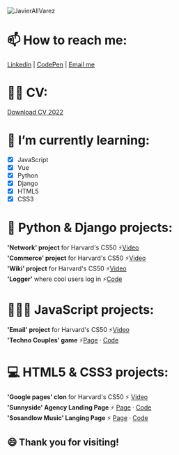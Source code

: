 ![JavierAllVarez](https://user-images.githubusercontent.com/83608710/141970618-dd8d8f59-c180-466e-aad1-38e4f6229875.gif)

# 📫 How to reach me: 
[Linkedin](https://www.linkedin.com/in/javier-all-varez-07783a111/) | [CodePen](https://codepen.io/javierallvarez) | [Email me](javiervarez@gmail.com) 

# 🧑🏻 CV:  
[Download CV 2022](https://www.dropbox.com/s/1a1p60zbr4zxkft/CV%20Javier%20%C3%81lvarez%20Garc%C3%ADa%20Ene.2022.pdf?dl=0)

# 🌱 I’m currently learning:

- [x] JavaScript
- [x] Vue
- [x] Python
- [x] Django
- [x] HTML5
- [x] CSS3

# 🤖 Python & Django projects:
**'Network' project** for Harvard's CS50 ⚡[Video](https://www.youtube.com/watch?v=ZaTCt1RsZms)  
**'Commerce' project** for Harvard's CS50   ⚡️[Video](https://www.youtube.com/watch?v=551MG1SBFHc)  
**'Wiki' project** for Harvard's CS50       ⚡️[Video](https://www.youtube.com/watch?v=dizGtDMy27k)  
**'Logger'** where cool users log in ⚡[Code](https://github.com/javierallvarez/logger)  


# 👨🏻‍💻 JavaScript projects:
**'Email' project** for Harvard's CS50      ⚡️[Video](https://www.youtube.com/watch?v=enn_822gmMM)  
**'Techno Couples' game**                   ⚡️[Page](https://javierallvarez.github.io/technoCouples/) · [Code](https://github.com/javierallvarez/technoCouples)    

# 💻 HTML5 & CSS3 projects: 
**'Google pages' clon** for Harvard's CS50  ⚡  [Video](https://www.youtube.com/watch?v=g0lFQQ1MBLI)  
**'Sunnyside' Agency Landing Page** ⚡  [Page](https://sunnyside-agency-landing-page-main-javierallvarez.vercel.app/) · [Code](https://github.com/javierallvarez/sunnyside-agency-landing-page-main)  
**'Sosandlow Music' Langing Page** ⚡  [Page](https://javierallvarez.github.io/sosandlow-landing-page/) · [Code](https://github.com/javierallvarez/sosandlow-landing-page)

## 😄 Thank you for visiting!


<!--
**javierallvarez/javierallvarez** is a ✨ _special_ ✨ repository because its `README.md` (this file) appears on your GitHub profile.

Here are some ideas to get you started:

- 🔭 I’m currently working on ...
- 🌱 I’m currently learning ...
- 👯 I’m looking to collaborate on ...
- 🤔 I’m looking for help with ...
- 💬 Ask me about ...
- 📫 How to reach me: ...
- 😄 Pronouns: ...
- ⚡ Fun fact: ...
-->
